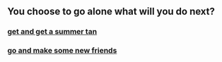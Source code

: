 You choose to go alone what will you do next?
---
### [get and get a summer tan](tan.md)
### [go and make some new friends](friends.md)